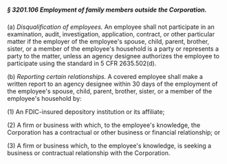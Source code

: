 ##### § 3201.106 Employment of family members outside the Corporation. #####

(a) *Disqualification of employees.* An employee shall not participate in an examination, audit, investigation, application, contract, or other particular matter if the employer of the employee's spouse, child, parent, brother, sister, or a member of the employee's household is a party or represents a party to the matter, unless an agency designee authorizes the employee to participate using the standard in 5 CFR 2635.502(d).

(b) *Reporting certain relationships.* A covered employee shall make a written report to an agency designee within 30 days of the employment of the employee's spouse, child, parent, brother, sister, or a member of the employee's household by:

(1) An FDIC-insured depository institution or its affiliate;

(2) A firm or business with which, to the employee's knowledge, the Corporation has a contractual or other business or financial relationship; or

(3) A firm or business which, to the employee's knowledge, is seeking a business or contractual relationship with the Corporation.